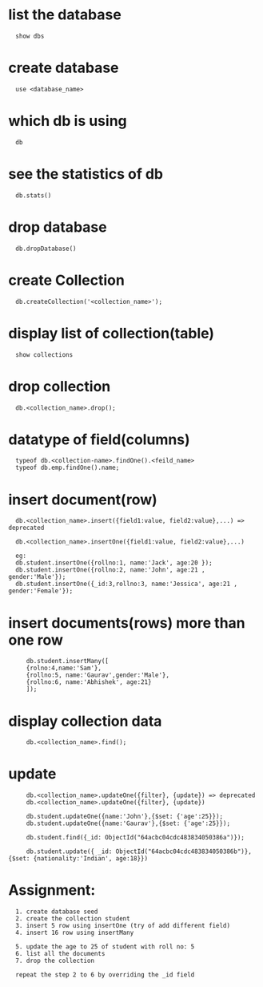 # list the database
      show dbs

# create database
      use <database_name>

# which db is using
      db

# see the statistics of db
      db.stats()

# drop database
      db.dropDatabase()

# create Collection
      db.createCollection('<collection_name>');

# display list of collection(table)
      show collections

# drop collection
      db.<collection_name>.drop();

# datatype of field(columns)
      typeof db.<collection-name>.findOne().<feild_name>
      typeof db.emp.findOne().name;

# insert document(row)
      db.<collection_name>.insert({field1:value, field2:value},...) => deprecated

      db.<collection_name>.insertOne({field1:value, field2:value},...) 

      eg:
      db.student.insertOne({rollno:1, name:'Jack', age:20 });
      db.student.insertOne({rollno:2, name:'John', age:21 , gender:'Male'});
      db.student.insertOne({_id:3,rollno:3, name:'Jessica', age:21 , gender:'Female'});

# insert documents(rows) more than one row
         db.student.insertMany([
         {rolno:4,name:'Sam'},
         {rollno:5, name:'Gaurav',gender:'Male'},
         {rollno:6, name:'Abhishek', age:21}
         ]);


# display collection data
         db.<collection_name>.find();

# update
         db.<collection_name>.updateOne({filter}, {update}) => deprecated
         db.<collection_name>.updateOne({filter}, {update})

         db.student.updateOne({name:'John'},{$set: {'age':25}}); 
         db.student.updateOne({name:'Gaurav'},{$set: {'age':25}}); 
         
         db.student.find({_id: ObjectId("64acbc04cdc483834050386a")});

         db.student.update({ _id: ObjectId("64acbc04cdc483834050386b")}, {$set: {nationality:'Indian', age:18}})


# Assignment:
      1. create database seed
      2. create the collection student
      3. insert 5 row using insertOne (try of add different field)
      4. insert 16 row using insertMany

      5. update the age to 25 of student with roll no: 5 
      6. list all the documents
      7. drop the collection

      repeat the step 2 to 6 by overriding the _id field




